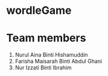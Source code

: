 # wordleGame

# Team members
1. Nurul Aina Binti Hishamuddin
2. Farisha Maisarah Binti Abdul Ghani
3. Nur Izzati Binti Ibrahim
